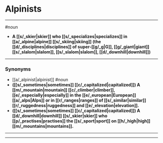 # Alpinists
---
#noun
- **A [[s/_skier|skier]] who [[s/_specializes|specializes]] in [[a/_alpine|alpine]] [[s/_skiing|skiing]] (the [[d/_disciplines|disciplines]] of super-[[g/_g|G]], [[g/_giant|giant]] [[s/_slalom|slalom]], [[s/_slalom|slalom]], [[d/_downhill|downhill]])**
---
### Synonyms
- [[a/_alpinist|alpinist]]
#noun
- **([[s/_sometimes|sometimes]] [[c/_capitalized|capitalized]]) A [[m/_mountain|mountain]] [[c/_climber|climber]], [[e/_especially|especially]] in the [[e/_european|European]] [[a/_alps|Alps]] or in [[r/_ranges|ranges]] of [[s/_similar|similar]] [[r/_ruggedness|ruggedness]] and [[e/_elevation|elevation]].**
- **([[s/_sometimes|sometimes]] [[c/_capitalized|capitalized]]) A [[d/_downhill|downhill]] [[s/_skier|skier]] who [[p/_practises|practises]] the [[s/_sport|sport]] on [[h/_high|high]] [[m/_mountains|mountains]].**
---
---
